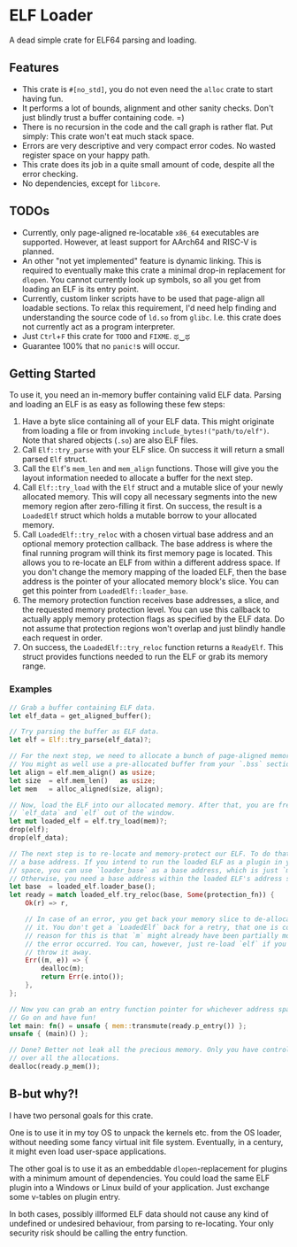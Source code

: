 
# ELF Loader

A dead simple crate for ELF64 parsing and loading.

## Features

- This crate is `#[no_std]`, you do not even need the `alloc` crate to start having fun.
- It performs a lot of bounds, alignment and other sanity checks. Don't just blindly trust
  a buffer containing code. =)
- There is no recursion in the code and the call graph is rather flat. Put simply: This crate
  won't eat much stack space.
- Errors are very descriptive and very compact error codes. No wasted register space on your
  happy path.
- This crate does its job in a quite small amount of code, despite all the error checking.
- No dependencies, except for `libcore`.

## TODOs

- Currently, only page-aligned re-locatable `x86_64` executables are supported. However, at least
  support for AArch64 and RISC-V is planned.
- An other "not yet implemented" feature is dynamic linking. This is required to eventually make
  this crate a minimal drop-in replacement for `dlopen`. You cannot currently look up symbols, so
  all you get from loading an ELF is its entry point.
- Currently, custom linker scripts have to be used that page-align all loadable sections. To relax
  this requirement, I'd need help finding and understanding the source code of `ld.so` from `glibc`.
  I.e. this crate does not currently act as a program interpreter.
- Just `Ctrl`+`F` this crate for `TODO` and `FIXME`. ಥ‿ಥ
- Guarantee 100% that no `panic!`s will occur.

## Getting Started

To use it, you need an in-memory buffer containing valid ELF data. Parsing and loading an ELF
is as easy as following these few steps:

1. Have a byte slice containing all of your ELF data. This might originate from loading a
   file or from invoking `include_bytes!("path/to/elf")`. Note that shared objects (`.so`)
   are also ELF files.
2. Call `Elf::try_parse` with your ELF slice. On success it will return a small parsed `Elf`
   struct.
3. Call the `Elf`'s `mem_len` and `mem_align` functions. Those will give you the layout information
   needed to allocate a buffer for the next step.
4. Call `Elf::try_load` with the `Elf` struct and a mutable slice of your newly allocated
   memory. This will copy all necessary segments into the new memory region after zero-filling it
   first. On success, the result is a `LoadedElf` struct which holds a mutable borrow to your
   allocated memory.
5. Call `LoadedElf::try_reloc` with a chosen virtual base address and an optional memory protection
   callback. The base address is where the final running program will think its first memory page is
   located. This allows you to re-locate an ELF from within a different address space. If you don't
   change the memory mapping of the loaded ELF, then the base address is the pointer of your
   allocated memory block's slice. You can get this pointer from `LoadedElf::loader_base`.
6. The memory protection function receives base addresses, a slice, and the requested memory
   protection level. You can use this callback to actually apply memory protection flags as
   specified by the ELF data. Do not assume that protection regions won't overlap and just blindly
   handle each request in order.
7. On success, the `LoadedElf::try_reloc` function returns a `ReadyElf`. This struct provides
   functions needed to run the ELF or grab its memory range.

### Examples

```Rust
// Grab a buffer containing ELF data.
let elf_data = get_aligned_buffer();

// Try parsing the buffer as ELF data.
let elf = Elf::try_parse(elf_data)?;

// For the next step, we need to allocate a bunch of page-aligned memory.
// You might as well use a pre-allocated buffer from your `.bss` section.
let align = elf.mem_align() as usize;
let size  = elf.mem_len()   as usize;
let mem   = alloc_aligned(size, align);

// Now, load the ELF into our allocated memory. After that, you are free to throw
// `elf_data` and `elf` out of the window.
let mut loaded_elf = elf.try_load(mem)?;
drop(elf);
drop(elf_data);

// The next step is to re-locate and memory-protect our ELF. To do that we first need
// a base address. If you intend to run the loaded ELF as a plugin in your own address
// space, you can use `loader_base` as a base address, which is just `mem.as_ptr()`.
// Otherwise, you need a base address within the loaded ELF's address space.
let base  = loaded_elf.loader_base();
let ready = match loaded_elf.try_reloc(base, Some(protection_fn)) {
    Ok(r) => r,

    // In case of an error, you get back your memory slice to de-allocate or inspect
    // it. You don't get a `LoadedElf` back for a retry, that one is consumed. The
    // reason for this is that `m` might already have been partially modified until
    // the error occurred. You can, however, just re-load `elf` if you did not yet
    // throw it away.
    Err((m, e)) => {
        dealloc(m);
        return Err(e.into());
    },
};

// Now you can grab an entry function pointer for whichever address space.
// Go on and have fun!
let main: fn() = unsafe { mem::transmute(ready.p_entry()) };
unsafe { (main)() };

// Done? Better not leak all the precious memory. Only you have control
// over all the allocations.
dealloc(ready.p_mem());
```

## B-but why?!

I have two personal goals for this crate.

One is to use it in my toy OS to unpack the kernels etc. from the OS loader,
without needing some fancy virtual init file system. Eventually, in a century,
it might even load user-space applications.

The other goal is to use it as an embeddable `dlopen`-replacement for plugins with
a minimum amount of dependencies. You could load the same ELF plugin into a Windows
or Linux build of your application. Just exchange some v-tables on plugin entry.

In both cases, possibly illformed ELF data should not cause any kind of undefined or
undesired behaviour, from parsing to re-locating. Your only security risk should be
calling the entry function.

